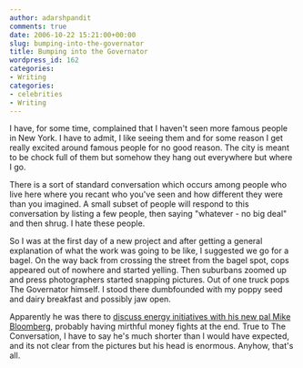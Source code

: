 ```yaml
---
author: adarshpandit
comments: true
date: 2006-10-22 15:21:00+00:00
slug: bumping-into-the-governator
title: Bumping into the Governator
wordpress_id: 162
categories:
- Writing
categories:
- celebrities
- Writing
---
```


I have, for some time, complained that I haven't seen more famous people in New York. I have to admit, I like seeing them and for some reason I get really excited around famous people for no good reason. The city is meant to be chock full of them but somehow they hang out everywhere but where I go.

There is a sort of standard conversation which occurs among people who live here where you recant who you've seen and how different they were than you imagined. A small subset of people will respond to this conversation by listing a few people, then saying "whatever - no big deal" and then shrug. I hate these people.

So I was at the first day of a new project and after getting a general explanation of what the work was going to be like, I suggested we go for a bagel. On the way back from crossing the street from the bagel spot, cops appeared out of nowhere and started yelling. Then suburbans zoomed up and press photographers started snapping pictures. Out of one truck pops The Governator himself. I stood there dumbfounded with my poppy seed and dairy breakfast and possibly jaw open.

Apparently he was there to [discuss energy initiatives with his new pal Mike Bloomberg](http://www.nytimes.com/2006/10/17/nyregion/17arnold.html?_r=1&oref=slogin), probably having mirthful money fights at the end. True to The Conversation, I have to say he's much shorter than I would have expected, and its not clear from the pictures but his head is enormous. Anyhow, that's all.
